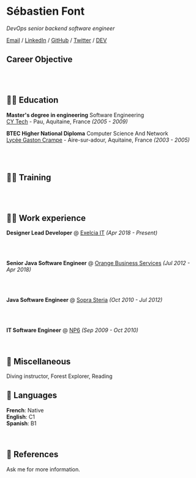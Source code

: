 # Sébastien Font

_DevOps senior backend software engineer_ <br>

[Email](mailto:sebastien.font@protonmail.com) / [LinkedIn](https://www.linkedin.com/in/sebfnt) / [GitHub](https://github.com/sebfnt/) / [Twitter](https://twitter.com/sebfnt) / [DEV](https://dev.to/sebfnt)


## Career Objective

<br><br>

## 👨‍🎓 Education

**Master's degree in engineering** Software Engineering<br>
[CY Tech](https://cytech.cyu.fr/) - Pau, Aquitaine, France _(2005 - 2009)_

**BTEC Higher National Diploma** Computer Science And Network<br>
[Lycée Gaston Crampe](https://blogpeda.ac-bordeaux.fr/citescolaireairesurladour40/) - Aire-sur-adour, Aquitaine, France _(2003 - 2005)_

<br><br>

## 👨‍🏫 Training

<br><br>

## 👨‍💻 Work experience

**Designer Lead Developer** @ [Exelcia IT](https://www.exelcia-it.com/fr/) _(Apr 2018 - Present)_ <br>

<br><br>

**Senior Java Software Engineer** @ [Orange Business Services](https://www.orange-business.com/fr) _(Jul 2012 - Apr 2018)_ <br>

<br><br>

**Java Software Engineer** @ [Sopra Steria](https://www.soprasteria.com/) _(Oct 2010 - Jul 2012)_ <br>

<br><br>

**IT Software Engineer** @ [NP6](https://www.chapsvision.fr/) _(Sep 2009 - Oct 2010)_ <br>

<br>

## 🦜 Miscellaneous

Diving instructor, Forest Explorer, Reading
<br>

## 💬 Languages

**French**: Native <br>
**English**: C1 <br>
**Spanish**: B1

<br>

## 📖 References

Ask me for more information.
